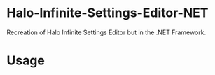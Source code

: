 # Halo-Infinite-Settings-Editor-NET
 Recreation of Halo Infinite Settings Editor but in the .NET Framework.

# Usage


